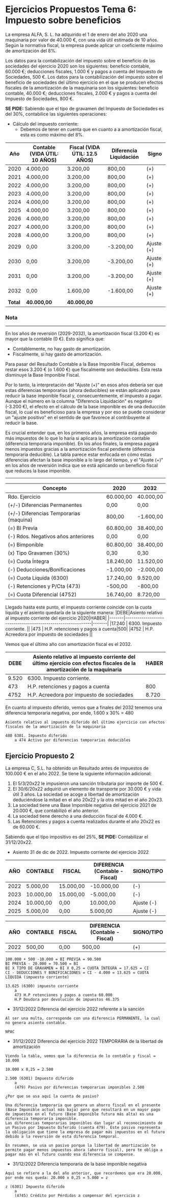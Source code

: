 # Ejercicios Propuestos Tema 6: Impuesto sobre beneficios


La empresa ALFA, S. L. ha adquirido el 1 de enero del año 2020 una maquinaria por valor de 40.000 €, con una vida útil estimada de 10 años. Según la normativa fiscal, la empresa puede aplicar un coeficiente máximo de amortización del 8%.

Los datos para la contabilización del impuesto sobre el beneficio de las sociedades del ejercicio 2020 son los siguientes: beneficio contable, 60.000 €; deducciones fiscales, 1.000 € y pagos a cuenta del Impuesto de Sociedades, 500 €. Los datos para la contabilización del impuesto sobre el beneficio de sociedades del último ejercicio en el que se producen efectos fiscales de la amortización de la maquinaria son los siguientes: beneficio contable, 40.000 €; deducciones fiscales, 2.000 € y pagos a cuenta del Impuesto de Sociedades, 800 €.

**SE PIDE:** Sabiendo que el tipo de gravamen del Impuesto de Sociedades es del 30%, contabilice las siguientes operaciones:

* Cálculo del impuesto corriente:
  * Debemos de tener en cuenta que en cuanto a a amortización fiscal, esta es como máximo del 8%.

| Año  | Contable (VIDA ÚTIL: 10 AÑOS) | Fiscal (VIDA ÚTIL: 12.5 AÑOS) | Diferencia Liquidación | Signo |
|------|-------------------------------|--------------------------------|------------------------|-------|
| 2020 | 4.000,00                     | 3.200,00                      | 800,00                | (+)   |
| 2021 | 4.000,00                     | 3.200,00                      | 800,00                | (+)   |
| 2022 | 4.000,00                     | 3.200,00                      | 800,00                | (+)   |
| 2023 | 4.000,00                     | 3.200,00                      | 800,00                | (+)   |
| 2024 | 4.000,00                     | 3.200,00                      | 800,00                | (+)   |
| 2025 | 4.000,00                     | 3.200,00                      | 800,00                | (+)   |
| 2026 | 4.000,00                     | 3.200,00                      | 800,00                | (+)   |
| 2027 | 4.000,00                     | 3.200,00                      | 800,00                | (+)   |
| 2028 | 4.000,00                     | 3.200,00                      | 800,00                | (+)   |
| 2029 | 0,00                         | 3.200,00                      | -3.200,00             | Ajuste (+) |
| 2030 | 0,00                         | 3.200,00                      | -3.200,00             | Ajuste (+) |
| 2031 | 0,00                         | 3.200,00                      | -3.200,00             | Ajuste (+) |
| 2032 | 0,00                         | 1.600,00                      | -1.600,00             | Ajuste (+) |
| **Total** | **40.000,00**           | **40.000,00**                 |                        |       |

### Nota

---
En los años de reversión (2029-2032), la amortización fiscal (3.200 €) es mayor que la contable (0 €). Esto significa que:

- Contablemente, no hay gasto de amortización.
- Fiscalmente, sí hay gasto de amortización.

Para pasar del Resultado Contable a la Base Imponible Fiscal, debemos restar esos 3.200 € (o 1.600 €) que fiscalmente son deducibles. Esta resta disminuye la Base Imponible Fiscal.

Por lo tanto, la interpretación del "Ajuste (+)" en esos años debería ser que estas diferencias temporarias (ahora deducibles) se están aplicando para reducir la base imponible fiscal y, consecuentemente, el impuesto a pagar. Aunque el número en la columna "Diferencia Liquidación" es negativo (-3.200 €), el efecto en el cálculo de la base imponible es de una deducción fiscal, lo cual es beneficioso para la empresa y por eso se puede considerar un "ajuste positivo" en el sentido de que favorece al contribuyente al reducir la base.

Es crucial entender que, en los primeros años, la empresa está pagando más impuestos de lo que lo haría si aplicara la amortización contable (diferencia temporaria imponible). En los años finales, la empresa pagará menos impuestos gracias a la amortización fiscal pendiente (diferencia temporaria deducible). La tabla parece estar enfocada en cómo estas diferencias afectan la base imponible a lo largo del tiempo, y el "Ajuste (+)" en los años de reversión indica que se está aplicando un beneficio fiscal que reduces la base imponible.

---

<!-- ---
|Cabe destacar que en la práctica la resolución de ejercicios se realiza de manera contraria|
--- -->

| Concepto                                | 2020      | 2032      |
|-----------------------------------------|-----------|-----------|
| Rdo. Ejercicio                          | 60.000,00 | 40.000,00 |
| (+/-) Diferencias Permanentes           | 0,00      | 0,00      |
| (+/-) Diferencias Temporarias (maquina) | 800,00    | -1.600,00 |
| (=) BI Previa                           | 60.800,00 | 38.400,00 |
| (-) Rdos. Negativos años anteriores     | 0,00      | 0,00      |
| (=) Bimponible                          | 60.800,00 | 38.400,00 |
| (x) Tipo Gravamen (30%)                 | 0,30      | 0,30      |
| (=) Cuota Íntegra                       | 18.240,00 | 11.520,00 |
| (-) Deducciones/Bonificaciones          | -1.000,00 | -2.000,00 |
| (=) Cuota Líquida (6300)                | 17.240,00 | 9.520,00  |
| (-) Retenciones y P/Cta (473)           | -500,00   | -800,00   |
| (=) Cuota Diferencial (4752)            | 16.740,00 | 8.720,00  |

Llegado hasta este punto, el impuesto corriente coincide con la cuota líquida y el asiento quedaría de la siguiente manera:
|DEBE|Asiento relativo al impuesto corriente del ejercicio 2020|HABER|
|-------|-------------------------------------------------------------|-------|
|17.240 | 6300. Impuesto corriente. ||
|473 | H.P. retenciones y pagos a cuenta|500|
|4752 | H.P. Acreedora por impuesto de sociedades ||

Vemos que el último año con amortización fiscal es el 2032.

|DEBE|Asiento relativo al impuesto corriente del último ejercicio con efectos fiscales de la amortización de la maquinaria|HABER|
|-------|-------------------------------------------------------------|-------|
|9.520 | 6300. Impuesto corriente. ||
|473 | H.P. retenciones y pagos a cuenta|800|
|4752 | H.P. Acreedora por impuesto de sociedades |8.720|

En cuanto al impuesto diferido, vemos que a finales del 2032 tenemos una diferencia temporaria negativa, por ende, 1.600 x 30% = 480
<!-- |DEBE|Asiento relativo al impuesto diferido del último ejercicio con efectos fiscales de la amortización de la maquinaria|HABER|
|-------|-------------------------------------------------------------|-------|
|||| -->
```
Asiento relativo al impuesto diferido del último ejercicio con efectos fiscales de la amortización de la maquinaria

480 6301. Impuesto diferido 
    a 474 Activo por diferencias temporarias deducibles

```

## Ejercicio Propuesto 2

La empresa C, S.L. ha obtenido un Resultado antes de impuestos de 100.000 € en el año 2022. Se tiene la siguiente información adicional:

1. El 5/3/20x22 le impusieron una sanción tributaria por importe de 500 €.
2. El 30/6/20x22 adquirió un elemento de transporte por 30.000 € y vida útil 3 años. La sociedad se acoge a libertad de amortización deduciéndose la mitad en el año 20x22 y la otra mitad en el año 20x23.
3. La sociedad tiene una Base Imponible negativa del ejercicio 2021 de 20.000 €, que contabilizó el año anterior.
4. La sociedad tiene derecho a una deducción fiscal de 4.000 €.
5. Las Retenciones y pagos a cuenta realizados durante el año 20x22 es de 60.000 €.

Sabiendo que el tipo impositivo es del 25%, **SE PIDE:** Contabilizar el 31/12/20x22.

* Asiento 31 de dic de 2022. Impuesto corriente del ejercicio 2022

| AÑO  | CONTABLE | FISCAL   | DIFERENCIA (Contable - Fiscal) | SIGNO/TIPO |
|------|----------|----------|-------------------------------|------------|
| 2022 | 5.000,00 | 15.000,00 | -10.000,00                   | (-)        |
| 2023 | 10.000,00 | 15.000,00 | -5.000,00                    | (-)        |
| 2024 | 10.000,00 | 0,00      | 10.000,00                    | Ajuste (-) |
| 2025 | 5.000,00  | 0,00      | 5.000,00                     | Ajuste (-) |

| AÑO  | CONTABLE | FISCAL | DIFERENCIA (Contable - Fiscal) | SIGNO/TIPO |
|------|----------|--------|-------------------------------|------------|
| 2022 | 500,00   | 0,00   | 500,00                        | (+)        |

```
100.000 + 500 -10.000 = BI PREVIA = 90.500
BI PREVIA - 20.000 = 70.500 = BI
BI X TIPO DE GRAVAMEN = BI X 0,25 = CUOTA ÍNTEGRA = 17.625 = CI
CI - DEDUCCIONES Y BONIFICACIONES = CI - 4.000 = 13.625 = CUOTA LÍQUIDA (impuesto corriente)

13.625 (6300) impuesto corriente 
    a 
    473 H.P retenciones y pagos a cuenta 60.000
    H.P Deudora por devolución de impuestos 46.375

```

* 31/12/2022 Diferencia del ejercicio 2022 referente a la sanción

```
Al ser una multa, corresponde con una diferencia PERMANENTE, la cual no genera asiento contable.

NPAC
```

* 31/12/2022 Diferencia del ejercicio 2022 TEMPORARIA de la libertad de amortización

```
Viendo la tabla, vemos que la diferencia de lo contable y fiscal = 10.000

10.000 x 0,25 = 2.500

2.500 (6301) Impuesto diferido 
    a
    (479) Pasivo por diferencias temporarias imponibles 2.500

¿Por que se usa aquí la cuenta de pasivo?

Una diferencia temporaria que genera un ahorro fiscal en el presente (Base Imponible actual más baja) pero que resultará en un mayor pago de impuestos en el futuro (Base Imponible futura más alta) es una diferencia temporaria imponible.
Las diferencias temporarias imponibles dan lugar al reconocimiento de un Pasivo por Impuesto Diferido (cuenta 479). Este pasivo representa la obligación que tiene la empresa de pagar más impuestos en el futuro debido a la reversión de esta diferencia temporal.

En resumen, se usa un pasivo porque la libertad de amortización te permite pagar menos impuestos ahora (ahorro fiscal), pero te obliga a pagar más en el futuro cuando esa diferencia se compense.
```

* 31/12/2022 Diferencia temporaria de la base imponible negativa

```
Aquí se refiere a la del año anterior, que recordemos que era 20.000, por ende nos queda: 20.000 x 0,25 = 5.000 = z

z (6301) Impuesto diferido 
    a
    (4745) Crédito por Pérdidas a compensar del ejercicio z 

```




